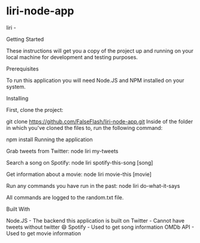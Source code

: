 # liri-node-app
liri - 

Getting Started

These instructions will get you a copy of the project up and running on your local machine for development and testing purposes.

Prerequisites

To run this application you will need Node.JS and NPM installed on your system.

Installing

First, clone the project:

git clone https://github.com/FalseFlash/liri-node-app.git
Inside of the folder in which you've cloned the files to, run the following command:

npm install
Running the application

Grab tweets from Twitter: node liri my-tweets

Search a song on Spotify: node liri spotify-this-song [song]

Get information about a movie: node liri movie-this [movie]

Run any commands you have run in the past: node liri do-what-it-says

All commands are logged to the random.txt file.

Built With

Node.JS - The backend this application is built on
Twitter - Cannot have tweets without twitter 😄
Spotify - Used to get song information
OMDb API - Used to get movie information
